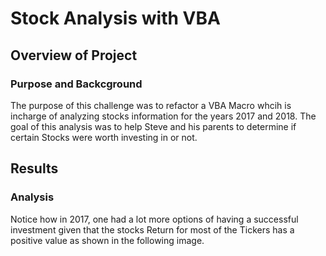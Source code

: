 # Stock Analysis with VBA
## Overview of Project
### Purpose and Backcground
The purpose of this challenge was to refactor a VBA Macro whcih is incharge of analyzing stocks information for the years 2017 and 2018. The goal of this analysis was to help Steve and his parents to determine if certain Stocks were worth investing in or not.
## Results
### Analysis
Notice how in 2017, one had a lot more options of having a successful investment given that the stocks Return for most of the Tickers has a positive value as shown in the following image.


